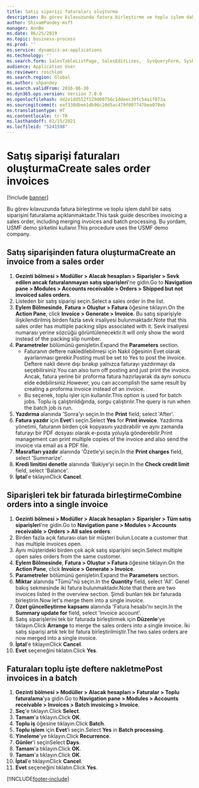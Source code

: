 ```yaml
---
title: Satış siparişi faturaları oluşturma
description: Bu görev kılavuzunda fatura birleştirme ve toplu işlem dahil bir satış siparişini faturalama açıklanmaktadır.
author: ShivamPandey-msft
manager: AnnBe
ms.date: 06/25/2019
ms.topic: business-process
ms.prod: ''
ms.service: dynamics-ax-applications
ms.technology: ''
ms.search.form: SalesTableListPage, SalesEditLines,  SysQueryForm, SysRecurrence
audience: Application User
ms.reviewer: roschlom
ms.search.region: Global
ms.author: shpandey
ms.search.validFrom: 2016-06-30
ms.dyn365.ops.version: Version 7.0.0
ms.openlocfilehash: 4d2e1dd552f529d09756c1ddeec39fc54a1f073a
ms.sourcegitcommit: eaf330dbee1db96c20d5ac479f007747bea079eb
ms.translationtype: HT
ms.contentlocale: tr-TR
ms.lasthandoff: 02/15/2021
ms.locfileid: "5241598"
---
```

# <a name="create-sales-order-invoices"></a><span data-ttu-id="5d0e7-103">Satış siparişi faturaları oluşturma</span><span class="sxs-lookup"><span data-stu-id="5d0e7-103">Create sales order invoices</span></span>

[!include [banner](../../includes/banner.md)]

<span data-ttu-id="5d0e7-104">Bu görev kılavuzunda fatura birleştirme ve toplu işlem dahil bir satış siparişini faturalama açıklanmaktadır.</span><span class="sxs-lookup"><span data-stu-id="5d0e7-104">This task guide describes invoicing a sales order, including merging invoices and batch processing.</span></span> <span data-ttu-id="5d0e7-105">Bu yordam, USMF demo şirketini kullanır.</span><span class="sxs-lookup"><span data-stu-id="5d0e7-105">This procedure uses the USMF demo company.</span></span>


## <a name="create-an-invoice-from-a-sales-order"></a><span data-ttu-id="5d0e7-106">Satış siparişinden fatura oluşturma</span><span class="sxs-lookup"><span data-stu-id="5d0e7-106">Create an invoice from a sales order</span></span>
1. <span data-ttu-id="5d0e7-107">**Gezinti bölmesi > Modüller > Alacak hesapları > Siparişler > Sevk edilen ancak faturalanmayan satış siparişleri**'ne gidin.</span><span class="sxs-lookup"><span data-stu-id="5d0e7-107">Go to **Navigation pane > Modules > Accounts receivable > Orders > Shipped but not invoiced sales orders**.</span></span>
2. <span data-ttu-id="5d0e7-108">Listeden bir satış siparişi seçin.</span><span class="sxs-lookup"><span data-stu-id="5d0e7-108">Select a sales order in the list.</span></span> 
3. <span data-ttu-id="5d0e7-109">**Eylem Bölmesinde**, **Fatura > Oluştur > Fatura** öğesine tıklayın.</span><span class="sxs-lookup"><span data-stu-id="5d0e7-109">On the **Action Pane**, click **Invoice > Generate > Invoice**.</span></span> <span data-ttu-id="5d0e7-110">Bu satış siparişiyle ilişkilendirilmiş birden fazla sevk irsaliyesi bulunmaktadır.</span><span class="sxs-lookup"><span data-stu-id="5d0e7-110">Note that this sales order has multiple packing slips associated with it.</span></span> <span data-ttu-id="5d0e7-111">Sevk irsaliyesi numarası yerine <multiple> sözcüğü görüntülenecektir.</span><span class="sxs-lookup"><span data-stu-id="5d0e7-111">It will only show the word <multiple> instead of the packing slip number.</span></span>  
4. <span data-ttu-id="5d0e7-112">**Parametreler** bölümünü genişletin.</span><span class="sxs-lookup"><span data-stu-id="5d0e7-112">Expand the **Parameters** section.</span></span>
    - <span data-ttu-id="5d0e7-113">Faturanın deftere nakledilebilmesi için Nakil öğesinin Evet olarak ayarlanması gerekir.</span><span class="sxs-lookup"><span data-stu-id="5d0e7-113">Posting must be set to Yes to post the invoice.</span></span> <span data-ttu-id="5d0e7-114">Deftere nakli devre dışı bırakıp yalnızca faturayı yazdırmayı da seçebilirsiniz.</span><span class="sxs-lookup"><span data-stu-id="5d0e7-114">You can also turn off posting and just print the invoice.</span></span> <span data-ttu-id="5d0e7-115">Ancak, fatura yerine bir proforma fatura hazırlayarak da aynı sonucu elde edebilirsiniz.</span><span class="sxs-lookup"><span data-stu-id="5d0e7-115">However, you can accomplish the same result by creating a proforma invoice instead of an invoice.</span></span>  
    - <span data-ttu-id="5d0e7-116">Bu seçenek, toplu işler için kullanılır.</span><span class="sxs-lookup"><span data-stu-id="5d0e7-116">This option is used for batch jobs.</span></span> <span data-ttu-id="5d0e7-117">Toplu iş çalıştırıldığında, sorgu çalıştırılır.</span><span class="sxs-lookup"><span data-stu-id="5d0e7-117">The query is run when the batch job is run.</span></span>
5. <span data-ttu-id="5d0e7-118">**Yazdırma** alanında 'Sonra'yı seçin.</span><span class="sxs-lookup"><span data-stu-id="5d0e7-118">In the **Print** field, select 'After'.</span></span>
6. <span data-ttu-id="5d0e7-119">**Fatura yazdır** için **Evet**'i seçin.</span><span class="sxs-lookup"><span data-stu-id="5d0e7-119">Select **Yes** for **Print invoice**.</span></span> <span data-ttu-id="5d0e7-120">Yazdırma yönetimi, faturanın birden çok kopyasını yazdırabilir ve aynı zamanda faturayı bir PDF dosyası olarak e-posta yoluyla gönderebilir.</span><span class="sxs-lookup"><span data-stu-id="5d0e7-120">Print management can print  multiple copies of the invoice and also send the invoice via email as a PDF file.</span></span>  
7. <span data-ttu-id="5d0e7-121">**Masrafları yazdır** alanında 'Özetle'yi seçin.</span><span class="sxs-lookup"><span data-stu-id="5d0e7-121">In the **Print charges** field, select 'Summarize'.</span></span>
8. <span data-ttu-id="5d0e7-122">**Kredi limitini denetle** alanında 'Bakiye'yi seçin.</span><span class="sxs-lookup"><span data-stu-id="5d0e7-122">In the **Check credit limit** field, select 'Balance'.</span></span>
9. <span data-ttu-id="5d0e7-123">**İptal**'e tıklayın</span><span class="sxs-lookup"><span data-stu-id="5d0e7-123">Click **Cancel**.</span></span>

## <a name="combine-orders-into-a-single-invoice"></a><span data-ttu-id="5d0e7-124">Siparişleri tek bir faturada birleştirme</span><span class="sxs-lookup"><span data-stu-id="5d0e7-124">Combine orders into a single invoice</span></span>
1. <span data-ttu-id="5d0e7-125">**Gezinti bölmesi > Modüller > Alacak hesapları > Siparişler > Tüm satış siparişleri**'ne gidin.</span><span class="sxs-lookup"><span data-stu-id="5d0e7-125">Go to **Navigation pane > Modules > Accounts receivable > Orders > All sales orders**.</span></span>
2. <span data-ttu-id="5d0e7-126">Birden fazla açık faturası olan bir müşteri bulun.</span><span class="sxs-lookup"><span data-stu-id="5d0e7-126">Locate a customer that has multiple invoices open.</span></span>
3. <span data-ttu-id="5d0e7-127">Aynı müşterideki birden çok açık satış siparişini seçin.</span><span class="sxs-lookup"><span data-stu-id="5d0e7-127">Select multiple open sales orders from the same customer.</span></span>
4. <span data-ttu-id="5d0e7-128">**Eylem Bölmesinde**, **Fatura > Oluştur > Fatura** öğesine tıklayın.</span><span class="sxs-lookup"><span data-stu-id="5d0e7-128">On the **Action Pane**, click **Invoice > Generate > Invoice**.</span></span>
5. <span data-ttu-id="5d0e7-129">**Parametreler** bölümünü genişletin.</span><span class="sxs-lookup"><span data-stu-id="5d0e7-129">Expand the **Parameters** section.</span></span>
6. <span data-ttu-id="5d0e7-130">**Miktar** alanında "Tümü"nü seçin.</span><span class="sxs-lookup"><span data-stu-id="5d0e7-130">In the **Quantity** field, select 'All'.</span></span> <span data-ttu-id="5d0e7-131">Genel bakış sekmesinde iki fatura bulunmaktadır.</span><span class="sxs-lookup"><span data-stu-id="5d0e7-131">Note that there are two invoices listed in the overview section.</span></span> <span data-ttu-id="5d0e7-132">Şimdi bunları tek bir faturada birleştirin.</span><span class="sxs-lookup"><span data-stu-id="5d0e7-132">Now let's merge them into a single invoice.</span></span>  
7. <span data-ttu-id="5d0e7-133">**Özet güncelleştirme kapsamı** alanında 'Fatura hesabı'nı seçin.</span><span class="sxs-lookup"><span data-stu-id="5d0e7-133">In the **Summary update for** field, select 'Invoice account'.</span></span>
8. <span data-ttu-id="5d0e7-134">Satış siparişlerini tek bir faturada birleştirmek için **Düzenle**'ye tıklayın.</span><span class="sxs-lookup"><span data-stu-id="5d0e7-134">Click **Arrange** to merge the sales orders into a single invoice.</span></span> <span data-ttu-id="5d0e7-135">İki satış siparişi artık tek bir fatura birleştirilmiştir.</span><span class="sxs-lookup"><span data-stu-id="5d0e7-135">The two sales orders are now merged into a single invoice.</span></span>   
9. <span data-ttu-id="5d0e7-136">**İptal**'e tıklayın</span><span class="sxs-lookup"><span data-stu-id="5d0e7-136">Click **Cancel**.</span></span>
10. <span data-ttu-id="5d0e7-137">**Evet** seçeneğini tıklatın.</span><span class="sxs-lookup"><span data-stu-id="5d0e7-137">Click **Yes**.</span></span>

## <a name="post-invoices-in-a-batch"></a><span data-ttu-id="5d0e7-138">Faturaları toplu işte deftere nakletme</span><span class="sxs-lookup"><span data-stu-id="5d0e7-138">Post invoices in a batch</span></span>
1. <span data-ttu-id="5d0e7-139">**Gezinti bölmesi > Modüller > Alacak hesapları > Faturalar > Toplu faturalama**'ya gidin.</span><span class="sxs-lookup"><span data-stu-id="5d0e7-139">Go to **Navigation pane > Modules > Accounts receivable > Invoices > Batch invoicing > Invoice**.</span></span>
2. <span data-ttu-id="5d0e7-140">**Seç**'e tıklayın.</span><span class="sxs-lookup"><span data-stu-id="5d0e7-140">Click **Select**.</span></span>
3. <span data-ttu-id="5d0e7-141">**Tamam**'a tıklayın.</span><span class="sxs-lookup"><span data-stu-id="5d0e7-141">Click **OK**.</span></span>
4. <span data-ttu-id="5d0e7-142">**Toplu iş** öğesine tıklayın.</span><span class="sxs-lookup"><span data-stu-id="5d0e7-142">Click **Batch**.</span></span>
5. <span data-ttu-id="5d0e7-143">**Toplu işlem** için **Evet**'i seçin.</span><span class="sxs-lookup"><span data-stu-id="5d0e7-143">Select **Yes** in **Batch processing**.</span></span>
6. <span data-ttu-id="5d0e7-144">**Yineleme**'ye tıklayın.</span><span class="sxs-lookup"><span data-stu-id="5d0e7-144">Click **Recurrence**.</span></span>
7. <span data-ttu-id="5d0e7-145">**Günler**'i seçin</span><span class="sxs-lookup"><span data-stu-id="5d0e7-145">Select **Days**.</span></span>
8. <span data-ttu-id="5d0e7-146">**Tamam**'a tıklayın.</span><span class="sxs-lookup"><span data-stu-id="5d0e7-146">Click **OK**.</span></span>
9. <span data-ttu-id="5d0e7-147">**Tamam**'a tıklayın.</span><span class="sxs-lookup"><span data-stu-id="5d0e7-147">Click **OK**.</span></span>
10. <span data-ttu-id="5d0e7-148">**İptal**'e tıklayın</span><span class="sxs-lookup"><span data-stu-id="5d0e7-148">Click **Cancel**.</span></span>
11. <span data-ttu-id="5d0e7-149">**Evet** seçeneğini tıklatın.</span><span class="sxs-lookup"><span data-stu-id="5d0e7-149">Click **Yes**.</span></span>



[!INCLUDE[footer-include](../../../includes/footer-banner.md)]